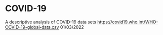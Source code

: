 # COVID-19
A descriptive analysis of COVID-19 data sets
https://covid19.who.int/WHO-COVID-19-global-data.csv
01/03/2022
